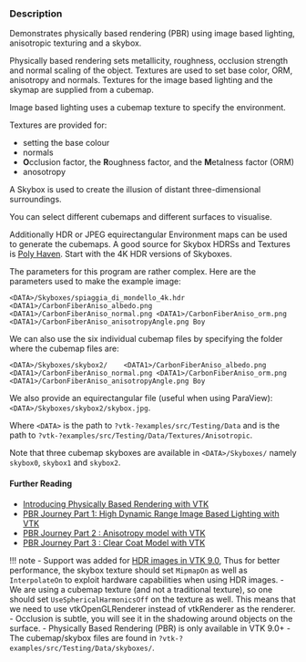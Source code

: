 ### Description

Demonstrates physically based rendering (PBR) using image based lighting, anisotropic texturing and a skybox.

Physically based rendering sets metallicity, roughness, occlusion strength and normal scaling of the object. Textures are used to set base color,  ORM, anisotropy and normals. Textures for the image based lighting and the skymap are supplied from a cubemap.

Image based lighting uses a cubemap texture to specify the environment.

Textures are provided for:

- setting the base colour
- normals  
- **O**cclusion factor, the **R**oughness factor, and the **M**etalness factor (ORM)
- anosotropy

A Skybox is used to create the illusion of distant three-dimensional surroundings.

You can select different cubemaps and different surfaces to visualise.

Additionally HDR or JPEG equirectangular Environment maps can be used to generate the cubemaps. A good source for Skybox HDRSs and Textures is [Poly Haven](https://polyhaven.com/all). Start with the 4K HDR versions of Skyboxes.

The parameters for this program are rather complex. Here are the parameters used to make the example image:

``` text
<DATA>/Skyboxes/spiaggia_di_mondello_4k.hdr  <DATA1>/CarbonFiberAniso_albedo.png <DATA1>/CarbonFiberAniso_normal.png <DATA1>/CarbonFiberAniso_orm.png <DATA1>/CarbonFiberAniso_anisotropyAngle.png Boy
```

We can also use the six individual cubemap files by specifying the folder where the cubemap files are:

``` text
<DATA>/Skyboxes/skybox2/    <DATA1>/CarbonFiberAniso_albedo.png <DATA1>/CarbonFiberAniso_normal.png <DATA1>/CarbonFiberAniso_orm.png <DATA1>/CarbonFiberAniso_anisotropyAngle.png Boy
```

We also provide an equirectangular file (useful when using ParaView): `<DATA>/Skyboxes/skybox2/skybox.jpg`.

Where `<DATA>` is the path to `?vtk-?examples/src/Testing/Data` and <DATA1> is the path to `?vtk-?examples/src/Testing/Data/Textures/Anisotropic`.

Note that three cubemap skyboxes are available in `<DATA>/Skyboxes/` namely `skybox0`, `skybox1` and `skybox2`.

#### Further Reading

- [Introducing Physically Based Rendering with VTK](https://blog.kitware.com/vtk-pbr/)
- [PBR Journey Part 1: High Dynamic Range Image Based Lighting with VTK](https://blog.kitware.com/pbrj1/)
- [PBR Journey Part 2 : Anisotropy model with VTK](https://blog.kitware.com/pbr-journey-part-2-anisotropy-model-with-vtk/)
- [PBR Journey Part 3 : Clear Coat Model with VTK](https://blog.kitware.com/pbr-journey-part-3-clear-coat-model-with-vtk/)

!!! note
    - Support was added for [HDR images in VTK 9.0](https://blog.kitware.com/pbrj1/), Thus for better performance, the skybox texture should set `MipmapOn` as well as `InterpolateOn` to exploit hardware capabilities when using HDR images.
    - We are using a cubemap texture (and not a traditional texture), so one should set `UseSphericalHarmonicsOff` on the texture as well. This means that we need to use vtkOpenGLRenderer instead of vtkRenderer as the renderer.
    - Occlusion is subtle, you will see it in the shadowing around objects on the surface.
    - Physically Based Rendering (PBR) is only available in VTK 9.0+
    - The cubemap/skybox files are found in `?vtk-?examples/src/Testing/Data/skyboxes/`.
